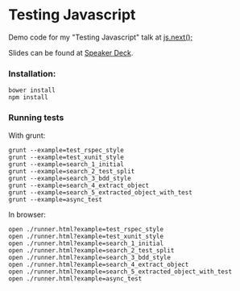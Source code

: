 Testing Javascript
==================

Demo code for my "Testing Javascript" talk at [js.next();](http://jsnext.net)

Slides can be found at [Speaker Deck](https://speakerdeck.com/rstankov/testing-javascript).


### Installation:

```
bower install
npm install
```

### Running tests

With grunt:

```
grunt --example=test_rspec_style
grunt --example=test_xunit_style
grunt --example=search_1_initial
grunt --example=search_2_test_split
grunt --example=search_3_bdd_style
grunt --example=search_4_extract_object
grunt --example=search_5_extracted_object_with_test
grunt --example=async_test
```

In browser:

```
open ./runner.html?example=test_rspec_style
open ./runner.html?example=test_xunit_style
open ./runner.html?example=search_1_initial
open ./runner.html?example=search_2_test_split
open ./runner.html?example=search_3_bdd_style
open ./runner.html?example=search_4_extract_object
open ./runner.html?example=search_5_extracted_object_with_test
open ./runner.html?example=async_test
```
